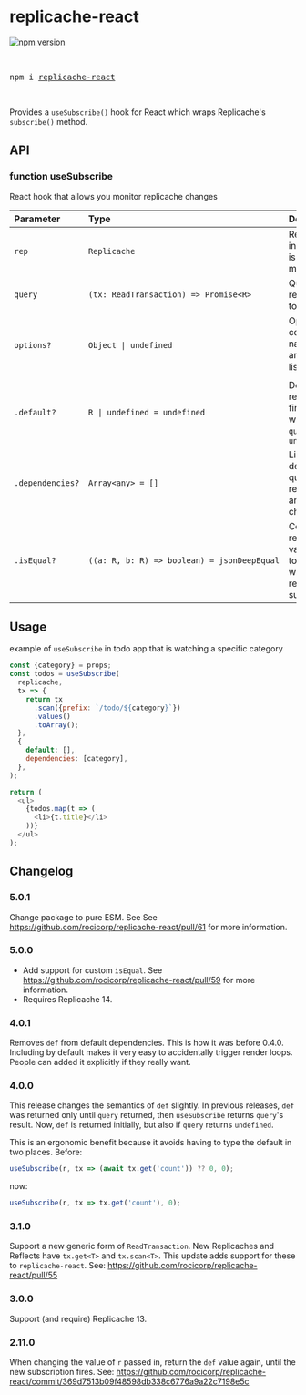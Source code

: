 # replicache-react

[![npm version](https://badge.fury.io/js/replicache-react.svg)](https://www.npmjs.com/package/replicache-react)

<br />
  <pre>npm i <a href="https://www.npmjs.com/package/replicache-react">replicache-react</a></pre>
  <br />

Provides a `useSubscribe()` hook for React which wraps Replicache's `subscribe()` method.

## API

### function useSubscribe

React hook that allows you monitor replicache changes

| Parameter        | Type                                        | Description                                                                      |
| :--------------- | :------------------------------------------ | :------------------------------------------------------------------------------- |
| `rep`            | `Replicache`                                | Replicache instance that is being monitored                                      |
| `query`          | `(tx: ReadTransaction) => Promise<R>`       | Query that retrieves data to be watched                                          |
| `options?`       | `Object \| undefined`                       | Option bag containing the named arguments listed below ⬇️                        |
| `.default?`      | `R \| undefined = undefined`                | Default value returned on first render _or_ whenever `query` returns `undefined` |
| `.dependencies?` | `Array<any> = []`                           | List of dependencies, query will be rerun when any of these change               |
| `.isEqual?`      | `((a: R, b: R) => boolean) = jsonDeepEqual` | Compare two returned values. Used to know whether to refire subscription.        |

## Usage

example of `useSubscribe` in todo app that is watching a specific category

```js
const {category} = props;
const todos = useSubscribe(
  replicache,
  tx => {
    return tx
      .scan({prefix: `/todo/${category}`})
      .values()
      .toArray();
  },
  {
    default: [],
    dependencies: [category],
  },
);

return (
  <ul>
    {todos.map(t => (
      <li>{t.title}</li>
    ))}
  </ul>
);
```

## Changelog

### 5.0.1

Change package to pure ESM. See See https://github.com/rocicorp/replicache-react/pull/61 for more information.

### 5.0.0

- Add support for custom `isEqual`. See https://github.com/rocicorp/replicache-react/pull/59 for more information.
- Requires Replicache 14.

### 4.0.1

Removes `def` from default dependencies. This is how it was before 0.4.0. Including by default makes it very easy to accidentally trigger render loops. People can added it explicitly if they really want.

### 4.0.0

This release changes the semantics of `def` slightly. In previous releases, `def` was returned only until `query` returned, then `useSubscribe` returns `query`'s result. Now, `def` is returned initially, but also if `query` returns `undefined`.

This is an ergonomic benefit because it avoids having to type the default in two places. Before:

```ts
useSubscribe(r, tx => (await tx.get('count')) ?? 0, 0);
```

now:

```ts
useSubscribe(r, tx => tx.get('count'), 0);
```

### 3.1.0

Support a new generic form of `ReadTransaction`. New Replicaches and Reflects have `tx.get<T>` and `tx.scan<T>`. This update adds support for these to `replicache-react`. See: https://github.com/rocicorp/replicache-react/pull/55

### 3.0.0

Support (and require) Replicache 13.

### 2.11.0

When changing the value of `r` passed in, return the `def` value again, until the new subscription fires. See: https://github.com/rocicorp/replicache-react/commit/369d7513b09f48598db338c6776a9a22c7198e5c
